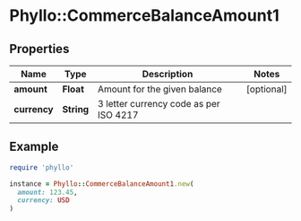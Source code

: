 # Phyllo::CommerceBalanceAmount1

## Properties

| Name | Type | Description | Notes |
| ---- | ---- | ----------- | ----- |
| **amount** | **Float** | Amount for the given balance | [optional] |
| **currency** | **String** | 3 letter currency code as per ISO 4217 |  |

## Example

```ruby
require 'phyllo'

instance = Phyllo::CommerceBalanceAmount1.new(
  amount: 123.45,
  currency: USD
)
```

